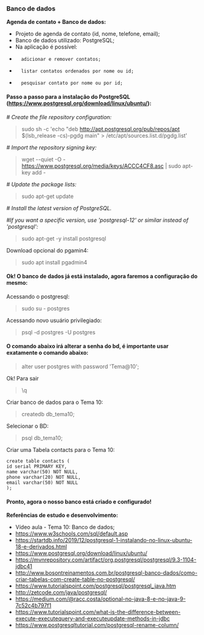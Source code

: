 ### Banco de dados

**Agenda de contato + Banco de dados:** 
- Projeto de agenda de contato (id, nome, telefone, email);
- Banco de dados utilizado: PostgreSQL;
- Na aplicação é possível: 
-       adicionar e remover contatos;
-       listar contatos ordenados por nome ou id;
-       pesquisar contato por nome ou por id;

#### Passo a passo para a instalação do PostgreSQL (https://www.postgresql.org/download/linux/ubuntu/):

*# Create the file repository configuration:*
> sudo sh -c 'echo "deb http://apt.postgresql.org/pub/repos/apt $(lsb_release -cs)-pgdg main" > /etc/apt/sources.list.d/pgdg.list'

*# Import the repository signing key:*
> wget --quiet -O - https://www.postgresql.org/media/keys/ACCC4CF8.asc | sudo apt-key add -

*# Update the package lists:*
> sudo apt-get update

*# Install the latest version of PostgreSQL.*

*#If you want a specific version, use 'postgresql-12' or similar instead of 'postgresql':*
> sudo apt-get -y install postgresql

Download opcional do pgamin4:
> sudo apt install pgadmin4


#### Ok! O banco de dados já está instalado, agora faremos a configuração do mesmo:

Acessando o postgresql:
> sudo su - postgres

Acessando novo usuário privilegiado:
> psql -d postgres -U postgres

#### O comando abaixo irá alterar a senha do bd, é importante usar exatamente o comando abaixo:
> alter user postgres with password 'Tema@10';

Ok! Para sair
> \q

Criar banco de dados para o Tema 10:
> createdb db_tema10;

Selecionar o BD:
> psql db_tema10;

Criar uma Tabela contacts para o Tema 10:
```
create table contacts (
id serial PRIMARY KEY,
name varchar(50) NOT NULL,
phone varchar(20) NOT NULL,
email varchar(50) NOT NULL
);
``` 

#### Pronto, agora o nosso banco está criado e configurado!


**Referências de estudo e desenvolvimento:**

- Vídeo aula - Tema 10: Banco de dados;
- https://www.w3schools.com/sql/default.asp
- https://startdb.info/2019/12/postgresql-1-instalando-no-linux-ubuntu-18-e-derivados.html
- https://www.postgresql.org/download/linux/ubuntu/
- https://mvnrepository.com/artifact/org.postgresql/postgresql/9.3-1104-jdbc41
- http://www.bosontreinamentos.com.br/postgresql-banco-dados/como-criar-tabelas-com-create-table-no-postgresql/
- https://www.tutorialspoint.com/postgresql/postgresql_java.htm
- http://zetcode.com/java/postgresql/
- https://medium.com/@racc.costa/optional-no-java-8-e-no-java-9-7c52c4b797f1
- https://www.tutorialspoint.com/what-is-the-difference-between-execute-executequery-and-executeupdate-methods-in-jdbc
- https://www.postgresqltutorial.com/postgresql-rename-column/
